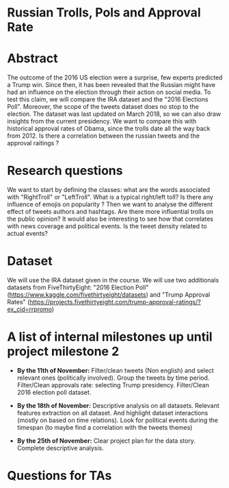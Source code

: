 # Russian Trolls, Pols and Approval Rate

# Abstract
The outcome of the 2016 US election were a surprise, few experts predicted a Trump win. Since then, it has been revealed that the Russian might have had an influence on the election through their action on social media. To test this claim, we will compare the IRA dataset and the "2016 Elections Poll". Moreover, the scope of the tweets dataset does no stop to the election. The dataset was last updated on March 2018, so we can also draw insights from the current presidency. We want to compare this with historical approval rates of Obama, since the trolls date all the way back from 2012. Is there a correlation between the russian tweets and the approval raitings ?


# Research questions
We want to start by defining the classes: what are the words associated with "RightTroll" or "LeftTroll". What is a typical right/left toll? Is there any influence of emojis on popularity ? Then we want to analyse the different effect of tweets authors and hashtags. Are there more influential trolls on the public opinion? It would also be interesting to see how that correlates with news coverage and political events. Is the tweet density related to actual events?

# Dataset
We will use the IRA dataset given in the course.
We will use two additionals datasets from FiveThirtyEight: "2016 Election Poll" (https://www.kaggle.com/fivethirtyeight/datasets) and "Trump Approval Rates" (https://projects.fivethirtyeight.com/trump-approval-ratings/?ex_cid=rrpromo)

# A list of internal milestones up until project milestone 2
* **By the 11th of November:** Filter/clean tweets (Non english) and select relevant ones (politically involved). Group the tweets by time period. Filter/Clean approvals rate: selecting Trump presidency. Filter/Clean 2016 election poll dataset. 

* **By the 18th of November:** Descriptive analysis on all datasets. Relevant features extraction on all dataset. And highlight dataset interactions (mostly on based on time relations). 
Look for political events during the timespan (to maybe find a correlation with the tweets themes)

* **By the 25th of November:** Clear project plan for the data story. Complete descriptive analysis.

# Questions for TAs
